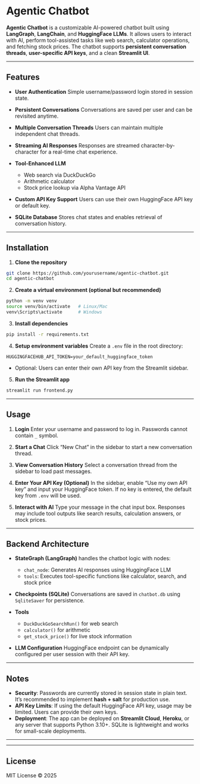 # Agentic Chatbot

**Agentic Chatbot** is a customizable AI-powered chatbot built using **LangGraph**, **LangChain**, and **HuggingFace LLMs**. It allows users to interact with AI, perform tool-assisted tasks like web search, calculator operations, and fetching stock prices. The chatbot supports **persistent conversation threads**, **user-specific API keys**, and a clean **Streamlit UI**.

---

## Features

* **User Authentication**
  Simple username/password login stored in session state.

* **Persistent Conversations**
  Conversations are saved per user and can be revisited anytime.

* **Multiple Conversation Threads**
  Users can maintain multiple independent chat threads.

* **Streaming AI Responses**
  Responses are streamed character-by-character for a real-time chat experience.

* **Tool-Enhanced LLM**

  * Web search via DuckDuckGo
  * Arithmetic calculator
  * Stock price lookup via Alpha Vantage API

* **Custom API Key Support**
  Users can use their own HuggingFace API key or default key.

* **SQLite Database**
  Stores chat states and enables retrieval of conversation history.

---

## Installation

1. **Clone the repository**

```bash
git clone https://github.com/yourusername/agentic-chatbot.git
cd agentic-chatbot
```

2. **Create a virtual environment (optional but recommended)**

```bash
python -m venv venv
source venv/bin/activate   # Linux/Mac
venv\Scripts\activate      # Windows
```

3. **Install dependencies**

```bash
pip install -r requirements.txt
```

4. **Setup environment variables**
   Create a `.env` file in the root directory:

```env
HUGGINGFACEHUB_API_TOKEN=your_default_huggingface_token
```

* Optional: Users can enter their own API key from the Streamlit sidebar.

5. **Run the Streamlit app**

```bash
streamlit run frontend.py
```

---

## Usage

1. **Login**
   Enter your username and password to log in. Passwords cannot contain `_` symbol.

2. **Start a Chat**
   Click “New Chat” in the sidebar to start a new conversation thread.

3. **View Conversation History**
   Select a conversation thread from the sidebar to load past messages.

4. **Enter Your API Key (Optional)**
   In the sidebar, enable “Use my own API key” and input your HuggingFace token.
   If no key is entered, the default key from `.env` will be used.

5. **Interact with AI**
   Type your message in the chat input box. Responses may include tool outputs like search results, calculation answers, or stock prices.

---

## Backend Architecture

* **StateGraph (LangGraph)** handles the chatbot logic with nodes:

  * `chat_node`: Generates AI responses using HuggingFace LLM
  * `tools`: Executes tool-specific functions like calculator, search, and stock price

* **Checkpoints (SQLite)**
  Conversations are saved in `chatbot.db` using `SqliteSaver` for persistence.

* **Tools**

  * `DuckDuckGoSearchRun()` for web search
  * `calculator()` for arithmetic
  * `get_stock_price()` for live stock information

* **LLM Configuration**
  HuggingFace endpoint can be dynamically configured per user session with their API key.

---

## Notes

* **Security**: Passwords are currently stored in session state in plain text. It’s recommended to implement **hash + salt** for production use.
* **API Key Limits**: If using the default HuggingFace API key, usage may be limited. Users can provide their own keys.
* **Deployment**: The app can be deployed on **Streamlit Cloud**, **Heroku**, or any server that supports Python 3.10+. SQLite is lightweight and works for small-scale deployments.

---

---

## License

MIT License © 2025
